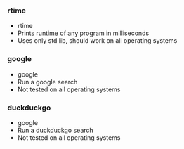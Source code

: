 ### rtime
* rtime <any command string>
* Prints runtime of any program in milliseconds
* Uses only std lib, should work on all operating systems

### google
* google <query> <words> <separated> <by> <spaces>
* Run a google search
* Not tested on all operating systems

### duckduckgo
* google <query> <words> <separated> <by> <spaces>
* Run a duckduckgo search
* Not tested on all operating systems